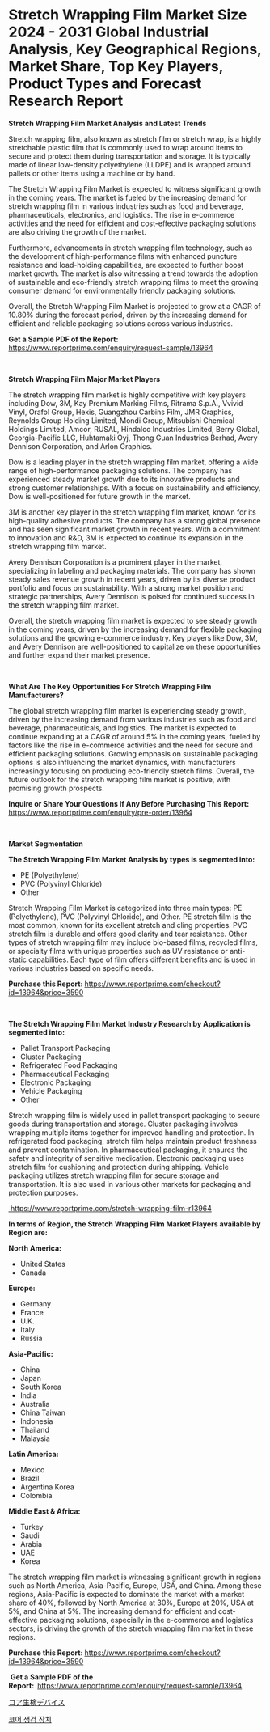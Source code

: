 <p><h1>Stretch Wrapping Film Market Size 2024 - 2031 Global Industrial Analysis, Key Geographical Regions, Market Share, Top Key Players, Product Types and Forecast Research Report</h1></p><p><strong>Stretch Wrapping Film Market Analysis and Latest Trends</strong></p>
<p><p>Stretch wrapping film, also known as stretch film or stretch wrap, is a highly stretchable plastic film that is commonly used to wrap around items to secure and protect them during transportation and storage. It is typically made of linear low-density polyethylene (LLDPE) and is wrapped around pallets or other items using a machine or by hand.</p><p>The Stretch Wrapping Film Market is expected to witness significant growth in the coming years. The market is fueled by the increasing demand for stretch wrapping film in various industries such as food and beverage, pharmaceuticals, electronics, and logistics. The rise in e-commerce activities and the need for efficient and cost-effective packaging solutions are also driving the growth of the market.</p><p>Furthermore, advancements in stretch wrapping film technology, such as the development of high-performance films with enhanced puncture resistance and load-holding capabilities, are expected to further boost market growth. The market is also witnessing a trend towards the adoption of sustainable and eco-friendly stretch wrapping films to meet the growing consumer demand for environmentally friendly packaging solutions.</p><p>Overall, the Stretch Wrapping Film Market is projected to grow at a CAGR of 10.80% during the forecast period, driven by the increasing demand for efficient and reliable packaging solutions across various industries.</p></p>
<p><strong>Get a Sample PDF of the Report:&nbsp;</strong> <a href="https://www.reportprime.com/enquiry/request-sample/13964">https://www.reportprime.com/enquiry/request-sample/13964</a></p>
<p>&nbsp;</p>
<p><strong>Stretch Wrapping Film Major Market Players</strong></p>
<p><p>The stretch wrapping film market is highly competitive with key players including Dow, 3M, Kay Premium Marking Films, Ritrama S.p.A., Vvivid Vinyl, Orafol Group, Hexis, Guangzhou Carbins Film, JMR Graphics, Reynolds Group Holding Limited, Mondi Group, Mitsubishi Chemical Holdings Limited, Amcor, RUSAL, Hindalco Industries Limited, Berry Global, Georgia-Pacific LLC, Huhtamaki Oyj, Thong Guan Industries Berhad, Avery Dennison Corporation, and Arlon Graphics.</p><p>Dow is a leading player in the stretch wrapping film market, offering a wide range of high-performance packaging solutions. The company has experienced steady market growth due to its innovative products and strong customer relationships. With a focus on sustainability and efficiency, Dow is well-positioned for future growth in the market.</p><p>3M is another key player in the stretch wrapping film market, known for its high-quality adhesive products. The company has a strong global presence and has seen significant market growth in recent years. With a commitment to innovation and R&D, 3M is expected to continue its expansion in the stretch wrapping film market.</p><p>Avery Dennison Corporation is a prominent player in the market, specializing in labeling and packaging materials. The company has shown steady sales revenue growth in recent years, driven by its diverse product portfolio and focus on sustainability. With a strong market position and strategic partnerships, Avery Dennison is poised for continued success in the stretch wrapping film market.</p><p>Overall, the stretch wrapping film market is expected to see steady growth in the coming years, driven by the increasing demand for flexible packaging solutions and the growing e-commerce industry. Key players like Dow, 3M, and Avery Dennison are well-positioned to capitalize on these opportunities and further expand their market presence.</p></p>
<p>&nbsp;</p>
<p><strong>What Are The Key Opportunities For Stretch Wrapping Film Manufacturers?</strong></p>
<p><p>The global stretch wrapping film market is experiencing steady growth, driven by the increasing demand from various industries such as food and beverage, pharmaceuticals, and logistics. The market is expected to continue expanding at a CAGR of around 5% in the coming years, fueled by factors like the rise in e-commerce activities and the need for secure and efficient packaging solutions. Growing emphasis on sustainable packaging options is also influencing the market dynamics, with manufacturers increasingly focusing on producing eco-friendly stretch films. Overall, the future outlook for the stretch wrapping film market is positive, with promising growth prospects.</p></p>
<p><strong>Inquire or Share Your Questions If Any Before Purchasing This Report:</strong> <a href="https://www.reportprime.com/enquiry/pre-order/13964">https://www.reportprime.com/enquiry/pre-order/13964</a></p>
<p>&nbsp;</p>
<p><strong>Market Segmentation</strong></p>
<p><strong>The Stretch Wrapping Film Market Analysis by types is segmented into:</strong></p>
<p><ul><li>PE (Polyethylene)</li><li>PVC (Polyvinyl Chloride)</li><li>Other</li></ul></p>
<p><p>Stretch Wrapping Film Market is categorized into three main types: PE (Polyethylene), PVC (Polyvinyl Chloride), and Other. PE stretch film is the most common, known for its excellent stretch and cling properties. PVC stretch film is durable and offers good clarity and tear resistance. Other types of stretch wrapping film may include bio-based films, recycled films, or specialty films with unique properties such as UV resistance or anti-static capabilities. Each type of film offers different benefits and is used in various industries based on specific needs.</p></p>
<p><strong>Purchase this Report:&nbsp;</strong><a href="https://www.reportprime.com/checkout?id=13964&price=3590">https://www.reportprime.com/checkout?id=13964&price=3590</a></p>
<p>&nbsp;</p>
<p><strong>The Stretch Wrapping Film Market Industry Research by Application is segmented into:</strong></p>
<p><ul><li>Pallet Transport Packaging</li><li>Cluster Packaging</li><li>Refrigerated Food Packaging</li><li>Pharmaceutical Packaging</li><li>Electronic Packaging</li><li>Vehicle Packaging</li><li>Other</li></ul></p>
<p><p>Stretch wrapping film is widely used in pallet transport packaging to secure goods during transportation and storage. Cluster packaging involves wrapping multiple items together for improved handling and protection. In refrigerated food packaging, stretch film helps maintain product freshness and prevent contamination. In pharmaceutical packaging, it ensures the safety and integrity of sensitive medication. Electronic packaging uses stretch film for cushioning and protection during shipping. Vehicle packaging utilizes stretch wrapping film for secure storage and transportation. It is also used in various other markets for packaging and protection purposes.</p></p>
<p><a href="https://www.reportprime.com/stretch-wrapping-film-r13964">&nbsp;https://www.reportprime.com/stretch-wrapping-film-r13964</a></p>
<p><strong>In terms of Region, the Stretch Wrapping Film Market Players available by Region are:</strong></p>
<p>
    <p> <strong> North America: </strong>
        <ul>
            <li>United States</li>
            <li>Canada</li>
        </ul>
        </p> 
    <p> <strong> Europe: </strong>
        <ul>
            <li>Germany</li>
            <li>France</li>
            <li>U.K.</li>
            <li>Italy</li>
            <li>Russia</li>
        </ul>
        </p> 
    <p> <strong> Asia-Pacific: </strong>
        <ul>
            <li>China</li>
            <li>Japan</li>
            <li>South Korea</li>
            <li>India</li>
            <li>Australia</li>
            <li>China Taiwan</li>
            <li>Indonesia</li>
            <li>Thailand</li>
            <li>Malaysia</li>
        </ul>
        </p> 
    <p> <strong> Latin America: </strong>
        <ul>
            <li>Mexico</li>
            <li>Brazil</li>
            <li>Argentina Korea</li>
            <li>Colombia</li>
        </ul>
        </p> 
    <p> <strong> Middle East & Africa: </strong>
        <ul>
            <li>Turkey</li>
            <li>Saudi</li>
            <li>Arabia</li>
            <li>UAE</li>
            <li>Korea</li>
        </ul>
    </p>
    </p>
<p><p>The stretch wrapping film market is witnessing significant growth in regions such as North America, Asia-Pacific, Europe, USA, and China. Among these regions, Asia-Pacific is expected to dominate the market with a market share of 40%, followed by North America at 30%, Europe at 20%, USA at 5%, and China at 5%. The increasing demand for efficient and cost-effective packaging solutions, especially in the e-commerce and logistics sectors, is driving the growth of the stretch wrapping film market in these regions.</p></p>
<p><strong>Purchase this Report: </strong><a href="https://www.reportprime.com/checkout?id=13964&price=3590">https://www.reportprime.com/checkout?id=13964&price=3590</a></p>
<p>&nbsp;<strong>Get a Sample PDF of the Report:&nbsp;&nbsp;</strong><a href="https://www.reportprime.com/enquiry/request-sample/13964">https://www.reportprime.com/enquiry/request-sample/13964</a></p>
<p><strong></strong></p>
<p><p><a href="https://github.com/oqxogxyvqe90775/Market-Research-Report-List-2/blob/main/593215387035.md">コア生検デバイス</a></p><p><a href="https://github.com/lzrvbyqzftro57/Market-Research-Report-List-2/blob/main/169991287030.md">코어 생검 장치</a></p></p>